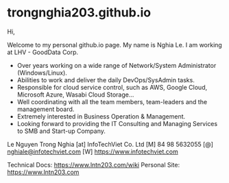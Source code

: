 # trongnghia203.github.io

Hi,

Welcome to my personal github.io page.
My name is Nghia Le. I am working at LHV - GoodData Corp.

- Over years working on a wide range of Network/System Administrator (Windows/Linux).
- Abilities to work and deliver the daily DevOps/SysAdmin tasks.
- Responsible for cloud service control, such as AWS, Google Cloud, Microsoft Azure, Wasabi Cloud Storage...
- Well coordinating with all the team members, team-leaders and the management board.
- Extremely interested in Business Operation & Management.
- Looking forward to providing the IT Consulting and Managing Services to SMB and Start-up Company.

Le Nguyen Trong Nghia
[at] InfoTechViet Co. Ltd
[M] 84 98 5632055
[@] nghiale@infotechviet.com
[W] https://www.infotechviet.com

Technical Docs: https://www.lntn203.com/wiki
Personal Site: https://www.lntn203.com

<!-- <img src="./images/trongnghia203-lntn203.jpg" style="zoom:50%; float:left" /> -->
